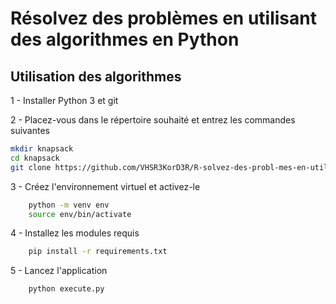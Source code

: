 # Résolvez des problèmes en utilisant des algorithmes en Python
## Utilisation des algorithmes

1 - Installer Python 3 et git

2 - Placez-vous dans le répertoire souhaité et entrez les commandes suivantes
```bash
mkdir knapsack
cd knapsack
git clone https://github.com/VHSR3KorD3R/R-solvez-des-probl-mes-en-utilisant-des-algorithmes-en-Python.git
```

3 - Créez l'environnement virtuel et activez-le
```bash
    python -m venv env
    source env/bin/activate
```

4 - Installez les modules requis
```bash
    pip install -r requirements.txt
```

5 - Lancez l'application 
```bash
    python execute.py
```